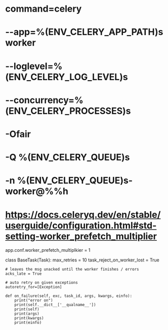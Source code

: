
# command=celery 
#     --app=%(ENV_CELERY_APP_PATH)s worker
#     --loglevel=%(ENV_CELERY_LOG_LEVEL)s
#     --concurrency=%(ENV_CELERY_PROCESSES)s
#     -Ofair
#     -Q %(ENV_CELERY_QUEUE)s
#     -n %(ENV_CELERY_QUEUE)s-worker@%%h




# https://docs.celeryq.dev/en/stable/userguide/configuration.html#std-setting-worker_prefetch_multiplier
app.conf.worker_prefetch_multiplkier = 1

class BaseTask(Task):
    max_retries = 10
    task_reject_on_worker_lost = True

    # leaves the msg unacked until the worker finishes / errors
    acks_late = True

    # auto retry on given exceptions
    autoretry_for=[Exception]

    def on_failure(self, exc, task_id, args, kwargs, einfo):
        print("error on")
        print(self.__dict__['__qualname__'])
        print(self)
        print(args)
        print(kwargs)
        print(einfo)
